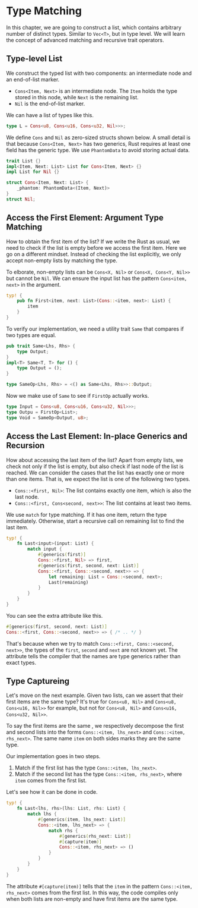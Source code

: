 # Type Matching

In this chapter, we are going to construct a list, which contains arbitrary number of distinct types.
Similar to `Vec<T>`, but in type level. We will learn the concept of advanced matching and recursive trait operators.

## Type-level List

We construct the typed list with two components: an intermediate node and an end-of-list marker.

- `Cons<Item, Next>` is an intermediate node. The `Item` holds the type stored in this node, while `Next` is the remaining list.
- `Nil` is the end-of-list marker.

We can have a list of types like this.

```rust
type L = Cons<u8, Cons<u16, Cons<u32, Nil>>>;
```

We define `Cons` and `Nil` as zero-sized structs shown below.
A small detail is that because `Cons<Item, Next>` has two generics, Rust requires at least one field has the generic type.
We use `PhantomData` to avoid storing actual data.

```rust
trait List {}
impl<Item, Next: List> List for Cons<Item, Next> {}
impl List for Nil {}

struct Cons<Item, Next: List> {
    _phantom: PhantomData<(Item, Next)>
}
struct Nil;
```

## Access the First Element: Argument Type Matching

How to obtain the first item of the list?
If we write the Rust as usual, we need to check if the list is empty before we access the first item.
Here we go on a different mindset. Instead of checking the list explicitly, we only accept non-empty lists by matching the type.

To elborate, non-empty lists can be `Cons<X, Nil>` or `Cons<X, Cons<Y, Nil>>` but cannot be `Nil`.
We can ensure the input list has the pattern `Cons<item, next>` in the argument.

```rust
typ! {
    pub fn First<item, next: List>(Cons::<item, next>: List) {
        item
    }
}
```

To verify our implementation, we need a utility trait `Same` that compares if two types are equal.

```rust
pub trait Same<Lhs, Rhs> {
    type Output;
}
impl<T> Same<T, T> for () {
    type Output = ();
}

type SameOp<Lhs, Rhs> = <() as Same<Lhs, Rhs>>::Output;
```

Now we make use of `Same` to see if `FirstOp` actually works.

```rust
type Input = Cons<u8, Cons<u16, Cons<u32, Nil>>>;
type Outpu = FirstOp<List>;
type Void = SameOp<Output, u8>;
```

## Access the Last Element: In-place Generics and Recursion

How about accessing the last item of the list? Apart from empty lists, we check not only if the list is empty,
but also check if last node of the list is reached.
We can consider the cases that the list has exactly one or more than one items. That is, we expect the list is one of the following two types.

- `Cons::<first, Nil>`: The list contains exactly one item, which is also the last node.
- `Cons::<first, Cons<second, next>>`: The list contains at least two items.

We use `match` for type matching. If it has one item, return the type immediately. Otherwise, start a recursive call on remaining list to find the last item.

```rust
typ! {
    fn Last<input>(input: List) {
        match input {
            #[generics(first)]
            Cons::<first, Nil> => first,
            #[generics(first, second, next: List)]
            Cons::<first, Cons::<second, next>> => {
                let remaining: List = Cons::<second, next>;
                Last(remaining)
            }
        }
    }
}
```

You can see the extra attribute like this.

```rust
#[generics(first, second, next: List)]
Cons::<first, Cons::<second, next>> => { /* .. */ }
```

That's because when we try to match `Cons::<first, Cons::<second, next>>`, the types of the `first`, `second` and `next` are not known yet.
The attribute tells the compiler that the names are type generics rather than exact types.


## Type Captureing

Let's move on the next example. Given two lists, can we assert that their first items are the same type?
It's true for `Cons<u8, Nil>` and `Cons<u8, Cons<u16, Nil>>` for example, but not for `Cons<u8, Nil>` and `Cons<u16, Cons<u32, Nil>>`.

To say the first items are the same , we respectively decompose the first and second lists into the forms `Cons::<item, lhs_next>` and `Cons::<item, rhs_next>`.
The same name `item` on both sides marks they are the same type.

Our implementation goes in two steps.

1. Match if the first list has the type `Cons::<item, lhs_next>`.
2. Match if the second list has the type `Cons::<item, rhs_next>`, where `item` comes from the first list.

Let's see how it can be done in code.

```rust
typ! {
    fn Last<lhs, rhs>(lhs: List, rhs: List) {
        match lhs {
            #[generics(item, lhs_next: List)]
            Cons::<item, lhs_next> => {
                match rhs {
                    #[generics(rhs_next: List)]
                    #[capture(item)]
                    Cons::<item, rhs_next> => ()
                }
            }
        }
    }
}
```

The attribute `#[capture(item)]` tells that the `item` in the pattern `Cons::<item, rhs_next>` comes from the first list.
In this way, the code compiles only when both lists are non-empty and have first items are the same type.
